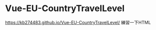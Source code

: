 # Vue-EU-CountryTravelLevel
https://kb274483.github.io/Vue-EU-CountryTravelLevel/
練習一下HTML<SVG>的使用方法，做了一個歐洲國家的旅遊等級。
